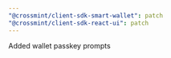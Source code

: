 ```yaml
---
"@crossmint/client-sdk-smart-wallet": patch
"@crossmint/client-sdk-react-ui": patch
---
```


Added wallet passkey prompts
